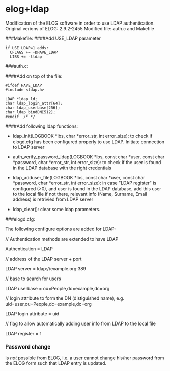 elog+ldap
====

Modification of the ELOG software in order to use LDAP authentication.
Original verions of ELOG: 2.9.2-2455
Modified file: auth.c and Makefile

###Makefile:
####Add USE_LDAP parameter
```
if USE_LDAP=1 adds:
  CFLAGS += -DHAVE_LDAP
  LIBS += -lldap
```

###auth.c:

####Add on top of the file:
```
#ifdef HAVE_LDAP
#include <ldap.h>

LDAP *ldap_ld;
char ldap_login_attr[64];
char ldap_userbase[256];
char ldap_bindDN[512];
#endif  /* */
```

####Add following ldap functions:

- ldap_init(LOGBOOK *lbs, char *error_str, int error_size):
to check if elogd.cfg has been configured properly to use LDAP. Initiate connection to LDAP server

- auth_verify_password_ldap(LOGBOOK *lbs, const char *user, const char *password, char *error_str, int error_size):
to check if the user is found in the LDAP database with the right credentials

- ldap_adduser_file(LOGBOOK *lbs, const char *user, const char *password, char *error_str, int error_size):
in case "LDAP register" is configured (>0), and user is found in the LDAP database, add this user to the local file if not there, relevant info (Name, Surname, Email address) is retrivied from LDAP server

- ldap_clear():
clear some ldap parameters.


###elogd.cfg:

The following configure options are added for LDAP:

// Authentication methods are extended to have LDAP

Authentication = LDAP

// address of the LDAP server + port

LDAP server = ldap://example.org:389

// base to search for users

LDAP userbase = ou=People,dc=example,dc=org

// login attribute to form the DN (distiguished name), e.g. uid=user,ou=People,dc=example,dc=org

LDAP login attribute = uid

// flag to allow automatically adding user info from LDAP to the local file

LDAP register = 1

### Password change
is *not* possible from ELOG, i.e. a user cannot change his/her password from the ELOG form such that LDAP entry is updated.
